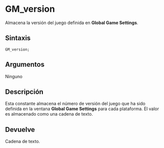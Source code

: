 # GM_version

Almacena la versión del juego definida en **Global Game Settings**.

## Sintaxis

  
```gml  
GM_version;  
```  

## Argumentos

Ninguno

## Descripción

Esta constante almacena el número de versión del juego que ha sido definida en la ventana **Global Game Settings** para cada plataforma. El valor es almacenado como una cadena de texto.

## Devuelve

Cadena de texto.
